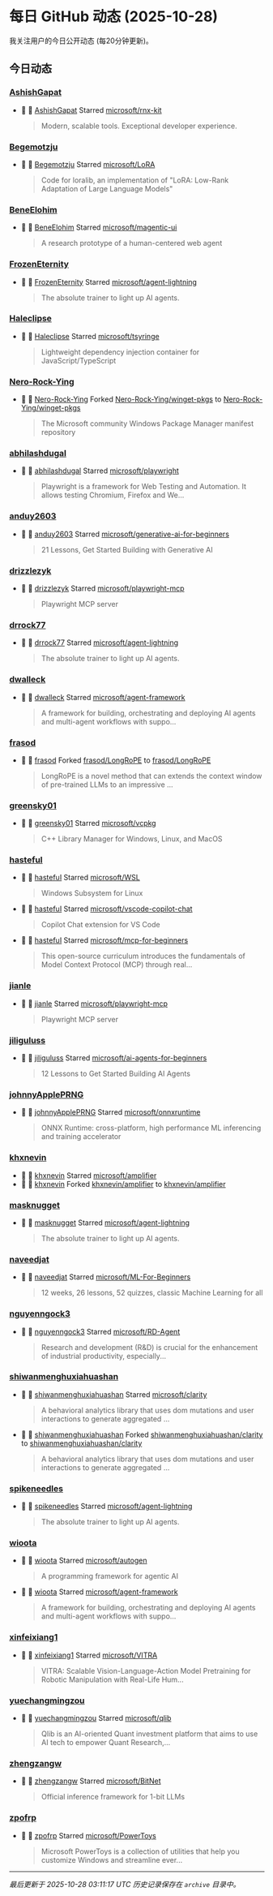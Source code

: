 # 每日 GitHub 动态 (2025-10-28)

我关注用户的今日公开动态 (每20分钟更新)。

## 今日动态

### [AshishGapat](https://github.com/AshishGapat)
- 🌟 👤 [AshishGapat](https://github.com/AshishGapat) Starred [microsoft/rnx-kit](https://github.com/microsoft/rnx-kit)
  > Modern, scalable tools. Exceptional developer experience.

### [Begemotzju](https://github.com/Begemotzju)
- 🌟 👤 [Begemotzju](https://github.com/Begemotzju) Starred [microsoft/LoRA](https://github.com/microsoft/LoRA)
  > Code for loralib, an implementation of "LoRA: Low-Rank Adaptation of Large Language Models"

### [BeneElohim](https://github.com/BeneElohim)
- 🌟 👤 [BeneElohim](https://github.com/BeneElohim) Starred [microsoft/magentic-ui](https://github.com/microsoft/magentic-ui)
  > A research prototype of a human-centered web agent

### [FrozenEternity](https://github.com/FrozenEternity)
- 🌟 👤 [FrozenEternity](https://github.com/FrozenEternity) Starred [microsoft/agent-lightning](https://github.com/microsoft/agent-lightning)
  > The absolute trainer to light up AI agents.

### [Haleclipse](https://github.com/Haleclipse)
- 🌟 👤 [Haleclipse](https://github.com/Haleclipse) Starred [microsoft/tsyringe](https://github.com/microsoft/tsyringe)
  > Lightweight dependency injection container for JavaScript/TypeScript

### [Nero-Rock-Ying](https://github.com/Nero-Rock-Ying)
- 🍴 👤 [Nero-Rock-Ying](https://github.com/Nero-Rock-Ying) Forked [Nero-Rock-Ying/winget-pkgs](https://github.com/Nero-Rock-Ying/winget-pkgs) to [Nero-Rock-Ying/winget-pkgs](https://github.com/Nero-Rock-Ying/winget-pkgs)
  > The Microsoft community Windows Package Manager manifest repository

### [abhilashdugal](https://github.com/abhilashdugal)
- 🌟 👤 [abhilashdugal](https://github.com/abhilashdugal) Starred [microsoft/playwright](https://github.com/microsoft/playwright)
  > Playwright is a framework for Web Testing and Automation. It allows testing Chromium, Firefox and We...

### [anduy2603](https://github.com/anduy2603)
- 🌟 👤 [anduy2603](https://github.com/anduy2603) Starred [microsoft/generative-ai-for-beginners](https://github.com/microsoft/generative-ai-for-beginners)
  > 21 Lessons, Get Started Building with Generative AI 

### [drizzlezyk](https://github.com/drizzlezyk)
- 🌟 👤 [drizzlezyk](https://github.com/drizzlezyk) Starred [microsoft/playwright-mcp](https://github.com/microsoft/playwright-mcp)
  > Playwright MCP server

### [drrock77](https://github.com/drrock77)
- 🌟 👤 [drrock77](https://github.com/drrock77) Starred [microsoft/agent-lightning](https://github.com/microsoft/agent-lightning)
  > The absolute trainer to light up AI agents.

### [dwalleck](https://github.com/dwalleck)
- 🌟 👤 [dwalleck](https://github.com/dwalleck) Starred [microsoft/agent-framework](https://github.com/microsoft/agent-framework)
  > A framework for building, orchestrating and deploying AI agents and multi-agent workflows with suppo...

### [frasod](https://github.com/frasod)
- 🍴 👤 [frasod](https://github.com/frasod) Forked [frasod/LongRoPE](https://github.com/frasod/LongRoPE) to [frasod/LongRoPE](https://github.com/frasod/LongRoPE)
  > LongRoPE is a novel method that can extends the context window of pre-trained LLMs to an impressive ...

### [greensky01](https://github.com/greensky01)
- 🌟 👤 [greensky01](https://github.com/greensky01) Starred [microsoft/vcpkg](https://github.com/microsoft/vcpkg)
  > C++ Library Manager for Windows, Linux, and MacOS

### [hastefuI](https://github.com/hastefuI)
- 🌟 👤 [hastefuI](https://github.com/hastefuI) Starred [microsoft/WSL](https://github.com/microsoft/WSL)
  > Windows Subsystem for Linux
- 🌟 👤 [hastefuI](https://github.com/hastefuI) Starred [microsoft/vscode-copilot-chat](https://github.com/microsoft/vscode-copilot-chat)
  > Copilot Chat extension for VS Code
- 🌟 👤 [hastefuI](https://github.com/hastefuI) Starred [microsoft/mcp-for-beginners](https://github.com/microsoft/mcp-for-beginners)
  > This open-source curriculum introduces the fundamentals of Model Context Protocol (MCP) through real...

### [jianle](https://github.com/jianle)
- 🌟 👤 [jianle](https://github.com/jianle) Starred [microsoft/playwright-mcp](https://github.com/microsoft/playwright-mcp)
  > Playwright MCP server

### [jiliguluss](https://github.com/jiliguluss)
- 🌟 👤 [jiliguluss](https://github.com/jiliguluss) Starred [microsoft/ai-agents-for-beginners](https://github.com/microsoft/ai-agents-for-beginners)
  > 12 Lessons to Get Started Building AI Agents

### [johnnyApplePRNG](https://github.com/johnnyApplePRNG)
- 🌟 👤 [johnnyApplePRNG](https://github.com/johnnyApplePRNG) Starred [microsoft/onnxruntime](https://github.com/microsoft/onnxruntime)
  > ONNX Runtime: cross-platform, high performance ML inferencing and training accelerator

### [khxnevin](https://github.com/khxnevin)
- 🌟 👤 [khxnevin](https://github.com/khxnevin) Starred [microsoft/amplifier](https://github.com/microsoft/amplifier)
- 🍴 👤 [khxnevin](https://github.com/khxnevin) Forked [khxnevin/amplifier](https://github.com/khxnevin/amplifier) to [khxnevin/amplifier](https://github.com/khxnevin/amplifier)

### [masknugget](https://github.com/masknugget)
- 🌟 👤 [masknugget](https://github.com/masknugget) Starred [microsoft/agent-lightning](https://github.com/microsoft/agent-lightning)
  > The absolute trainer to light up AI agents.

### [naveedjat](https://github.com/naveedjat)
- 🌟 👤 [naveedjat](https://github.com/naveedjat) Starred [microsoft/ML-For-Beginners](https://github.com/microsoft/ML-For-Beginners)
  > 12 weeks, 26 lessons, 52 quizzes, classic Machine Learning for all

### [nguyenngock3](https://github.com/nguyenngock3)
- 🌟 👤 [nguyenngock3](https://github.com/nguyenngock3) Starred [microsoft/RD-Agent](https://github.com/microsoft/RD-Agent)
  > Research and development (R&D) is crucial for the enhancement of industrial productivity, especially...

### [shiwanmenghuxiahuashan](https://github.com/shiwanmenghuxiahuashan)
- 🌟 👤 [shiwanmenghuxiahuashan](https://github.com/shiwanmenghuxiahuashan) Starred [microsoft/clarity](https://github.com/microsoft/clarity)
  > A behavioral analytics library that uses dom mutations and user interactions to generate aggregated ...
- 🍴 👤 [shiwanmenghuxiahuashan](https://github.com/shiwanmenghuxiahuashan) Forked [shiwanmenghuxiahuashan/clarity](https://github.com/shiwanmenghuxiahuashan/clarity) to [shiwanmenghuxiahuashan/clarity](https://github.com/shiwanmenghuxiahuashan/clarity)
  > A behavioral analytics library that uses dom mutations and user interactions to generate aggregated ...

### [spikeneedles](https://github.com/spikeneedles)
- 🌟 👤 [spikeneedles](https://github.com/spikeneedles) Starred [microsoft/agent-lightning](https://github.com/microsoft/agent-lightning)
  > The absolute trainer to light up AI agents.

### [wioota](https://github.com/wioota)
- 🌟 👤 [wioota](https://github.com/wioota) Starred [microsoft/autogen](https://github.com/microsoft/autogen)
  > A programming framework for agentic AI
- 🌟 👤 [wioota](https://github.com/wioota) Starred [microsoft/agent-framework](https://github.com/microsoft/agent-framework)
  > A framework for building, orchestrating and deploying AI agents and multi-agent workflows with suppo...

### [xinfeixiang1](https://github.com/xinfeixiang1)
- 🌟 👤 [xinfeixiang1](https://github.com/xinfeixiang1) Starred [microsoft/VITRA](https://github.com/microsoft/VITRA)
  > VITRA: Scalable Vision-Language-Action Model Pretraining for Robotic Manipulation with Real-Life Hum...

### [yuechangmingzou](https://github.com/yuechangmingzou)
- 🌟 👤 [yuechangmingzou](https://github.com/yuechangmingzou) Starred [microsoft/qlib](https://github.com/microsoft/qlib)
  > Qlib is an AI-oriented Quant investment platform that aims to use AI tech to empower Quant Research,...

### [zhengzangw](https://github.com/zhengzangw)
- 🌟 👤 [zhengzangw](https://github.com/zhengzangw) Starred [microsoft/BitNet](https://github.com/microsoft/BitNet)
  > Official inference framework for 1-bit LLMs

### [zpofrp](https://github.com/zpofrp)
- 🌟 👤 [zpofrp](https://github.com/zpofrp) Starred [microsoft/PowerToys](https://github.com/microsoft/PowerToys)
  > Microsoft PowerToys is a collection of utilities that help you customize Windows and streamline ever...


---
*最后更新于 2025-10-28 03:11:17 UTC*
*历史记录保存在 `archive` 目录中。*

